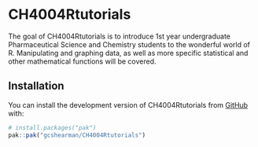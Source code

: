 
<!-- README.md is generated from README.Rmd. Please edit that file -->

# CH4004Rtutorials

<!-- badges: start -->

<!-- badges: end -->

The goal of CH4004Rtutorials is to introduce 1st year undergraduate
Pharmaceutical Science and Chemistry students to the wonderful world of
R. Manipulating and graphing data, as well as more specific statistical
and other mathematical functions will be covered.

## Installation

You can install the development version of CH4004Rtutorials from
[GitHub](https://github.com/) with:

``` r
# install.packages("pak")
pak::pak("gcshearman/CH4004Rtutorials")
```
